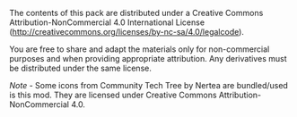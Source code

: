 The contents of this pack are distributed under a Creative Commons Attribution-NonCommercial 4.0 International License (http://creativecommons.org/licenses/by-nc-sa/4.0/legalcode).

You are free to share and adapt the materials only for non-commercial purposes and when providing appropriate attribution. Any derivatives must be distributed under the same license.

*Note* - Some icons from Community Tech Tree by Nertea are bundled/used is this mod. They are licensed under Creative Commons Attribution-NonCommercial 4.0.
